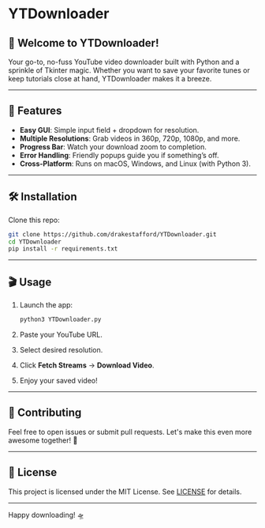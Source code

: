 # YTDownloader

## 🎉 Welcome to YTDownloader!

Your go-to, no-fuss YouTube video downloader built with Python and a sprinkle of Tkinter magic. Whether you want to save your favorite tunes or keep tutorials close at hand, YTDownloader makes it a breeze.

---

## 🚀 Features

* **Easy GUI**: Simple input field + dropdown for resolution.
* **Multiple Resolutions**: Grab videos in 360p, 720p, 1080p, and more.
* **Progress Bar**: Watch your download zoom to completion.
* **Error Handling**: Friendly popups guide you if something’s off.
* **Cross-Platform**: Runs on macOS, Windows, and Linux (with Python 3).

---

## 🛠️ Installation

Clone this repo:

   ```bash
   git clone https://github.com/drakestafford/YTDownloader.git
   cd YTDownloader
   pip install -r requirements.txt
   ```
---

## 🎬 Usage

1. Launch the app:

   ```bash
   python3 YTDownloader.py
   ```
2. Paste your YouTube URL.
3. Select desired resolution.
4. Click **Fetch Streams** → **Download Video**.
5. Enjoy your saved video!

---

## 🤝 Contributing

Feel free to open issues or submit pull requests. Let's make this even more awesome together! 🚀

---

## 📄 License

This project is licensed under the MIT License. See [LICENSE](LICENSE) for details.

---

Happy downloading! 🛸
